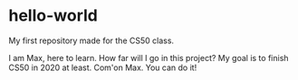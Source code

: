 # hello-world

My first repository made for the CS50 class.

I am Max, here to learn. How far will I go in this project? My goal is to finish CS50 in 2020 at least. Com'on Max. You can do it!
